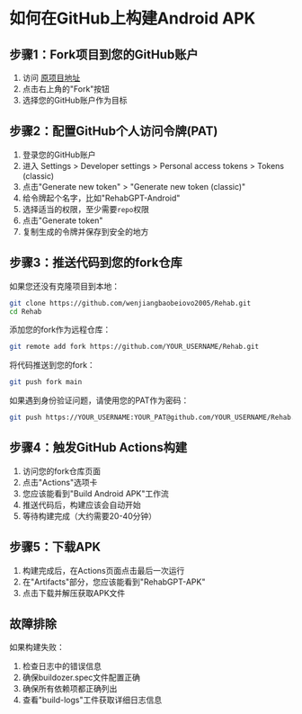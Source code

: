 # 如何在GitHub上构建Android APK

## 步骤1：Fork项目到您的GitHub账户

1. 访问 [原项目地址](https://github.com/wenjiangbaobeiovo2005/Rehab)
2. 点击右上角的"Fork"按钮
3. 选择您的GitHub账户作为目标

## 步骤2：配置GitHub个人访问令牌(PAT)

1. 登录您的GitHub账户
2. 进入 Settings > Developer settings > Personal access tokens > Tokens (classic)
3. 点击"Generate new token" > "Generate new token (classic)"
4. 给令牌起个名字，比如"RehabGPT-Android"
5. 选择适当的权限，至少需要`repo`权限
6. 点击"Generate token"
7. 复制生成的令牌并保存到安全的地方

## 步骤3：推送代码到您的fork仓库

如果您还没有克隆项目到本地：

```bash
git clone https://github.com/wenjiangbaobeiovo2005/Rehab.git
cd Rehab
```

添加您的fork作为远程仓库：

```bash
git remote add fork https://github.com/YOUR_USERNAME/Rehab.git
```

将代码推送到您的fork：

```bash
git push fork main
```

如果遇到身份验证问题，请使用您的PAT作为密码：

```bash
git push https://YOUR_USERNAME:YOUR_PAT@github.com/YOUR_USERNAME/Rehab.git main
```

## 步骤4：触发GitHub Actions构建

1. 访问您的fork仓库页面
2. 点击"Actions"选项卡
3. 您应该能看到"Build Android APK"工作流
4. 推送代码后，构建应该会自动开始
5. 等待构建完成（大约需要20-40分钟）

## 步骤5：下载APK

1. 构建完成后，在Actions页面点击最后一次运行
2. 在"Artifacts"部分，您应该能看到"RehabGPT-APK"
3. 点击下载并解压获取APK文件

## 故障排除

如果构建失败：

1. 检查日志中的错误信息
2. 确保buildozer.spec文件配置正确
3. 确保所有依赖项都正确列出
4. 查看"build-logs"工件获取详细日志信息